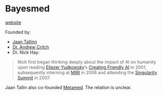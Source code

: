 # Bayesmed

[website](https://bayesmed.com/)

Founded by:
- [Jaan Tallinn](../People/Jaan%20Tallinn.md)
- [Dr. Andrew Critch](../People/Andrew%20Critch.md)
- Dr. Nick Hay: 
>Nick first began thinking deeply about the impact of AI on humanity upon reading [Eliezer Yudkowsky](../People/Eliezer%20Yudkowsky.md)’s [Creating Friendly AI](https://intelligence.org/files/CFAI.pdf) in 2001, subsequently interning at [MIRI](../Cartography/Lesser%20Wrongia/MIRI.md) in 2006 and attending the [Singularity Summit](https://en.wikipedia.org/wiki/Singularity_Summit#2007) in 2007.

Jaan Tallin also co-founded [Metamed](Metamed.md). The relation is unclear.